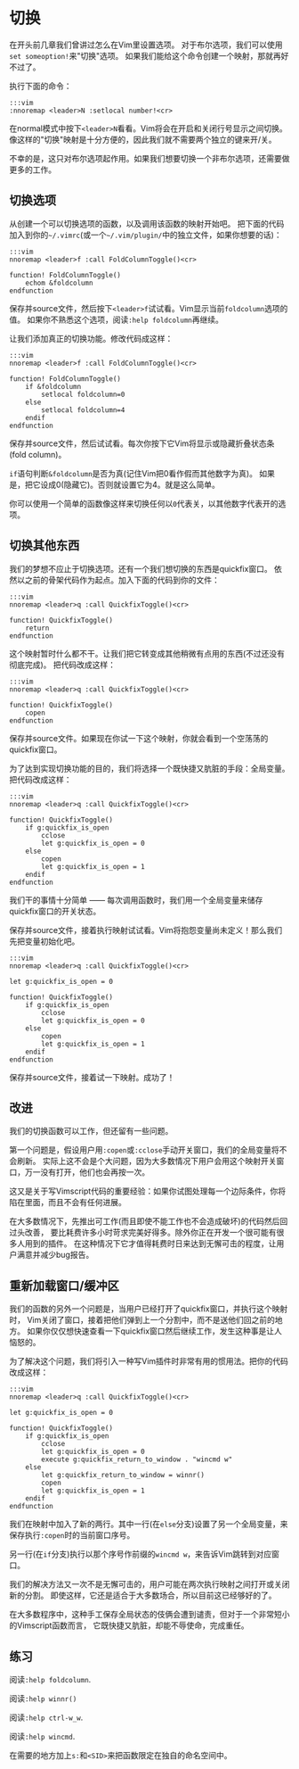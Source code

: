 切换
========

在开头前几章我们曾讲过怎么在Vim里设置选项。
对于布尔选项，我们可以使用`set someoption!`来"切换"选项。
如果我们能给这个命令创建一个映射，那就再好不过了。

执行下面的命令：

    :::vim
    :nnoremap <leader>N :setlocal number!<cr>

在normal模式中按下`<leader>N`看看。Vim将会在开启和关闭行号显示之间切换。
像这样的"切换"映射是十分方便的，因此我们就不需要两个独立的键来开/关。

不幸的是，这只对布尔选项起作用。如果我们想要切换一个非布尔选项，还需要做更多的工作。

切换选项
----------------

从创建一个可以切换选项的函数，以及调用该函数的映射开始吧。
把下面的代码加入到你的`~/.vimrc`(或一个`~/.vim/plugin/`中的独立文件，如果你想要的话)：

    :::vim
    nnoremap <leader>f :call FoldColumnToggle()<cr>

    function! FoldColumnToggle()
        echom &foldcolumn
    endfunction

保存并source文件，然后按下`<leader>f`试试看。Vim显示当前`foldcolumn`选项的值。
如果你不熟悉这个选项，阅读`:help foldcolumn`再继续。

让我们添加真正的切换功能。修改代码成这样：

    :::vim
    nnoremap <leader>f :call FoldColumnToggle()<cr>

    function! FoldColumnToggle()
        if &foldcolumn
            setlocal foldcolumn=0
        else
            setlocal foldcolumn=4
        endif
    endfunction

保存并source文件，然后试试看。每次你按下它Vim将显示或隐藏折叠状态条(fold column)。

`if`语句判断`&foldcolumn`是否为真(记住Vim把0看作假而其他数字为真)。
如果是，把它设成0(隐藏它)。否则就设置它为4。就是这么简单。

你可以使用一个简单的函数像这样来切换任何以`0`代表关，以其他数字代表开的选项。

切换其他东西
---------------------

我们的梦想不应止于切换选项。还有一个我们想切换的东西是quickfix窗口。
依然以之前的骨架代码作为起点。加入下面的代码到你的文件：

    :::vim
    nnoremap <leader>q :call QuickfixToggle()<cr>

    function! QuickfixToggle()
        return
    endfunction

这个映射暂时什么都不干。让我们把它转变成其他稍微有点用的东西(不过还没有彻底完成)。
把代码改成这样：

    :::vim
    nnoremap <leader>q :call QuickfixToggle()<cr>

    function! QuickfixToggle()
        copen
    endfunction

保存并source文件。如果现在你试一下这个映射，你就会看到一个空荡荡的quickfix窗口。

为了达到实现切换功能的目的，我们将选择一个既快捷又肮脏的手段：全局变量。
把代码改成这样：

    :::vim
    nnoremap <leader>q :call QuickfixToggle()<cr>

    function! QuickfixToggle()
        if g:quickfix_is_open
            cclose
            let g:quickfix_is_open = 0
        else
            copen
            let g:quickfix_is_open = 1
        endif
    endfunction

我们干的事情十分简单 —— 每次调用函数时，我们用一个全局变量来储存quickfix窗口的开关状态。

保存并source文件，接着执行映射试试看。Vim将抱怨变量尚未定义！那么我们先把变量初始化吧。

    :::vim
    nnoremap <leader>q :call QuickfixToggle()<cr>

    let g:quickfix_is_open = 0

    function! QuickfixToggle()
        if g:quickfix_is_open
            cclose
            let g:quickfix_is_open = 0
        else
            copen
            let g:quickfix_is_open = 1
        endif
    endfunction

保存并source文件，接着试一下映射。成功了！

改进
------------

我们的切换函数可以工作，但还留有一些问题。

第一个问题是，假设用户用`:copen`或`:cclose`手动开关窗口，我们的全局变量将不会刷新。
实际上这不会是个大问题，因为大多数情况下用户会用这个映射开关窗口，万一没有打开，他们也会再按一次。

这又是关于写Vimscript代码的重要经验：如果你试图处理每一个边际条件，你将陷在里面，而且不会有任何进展。

在大多数情况下，先推出可工作(而且即使不能工作也不会造成破坏)的代码然后回过头改善，
要比耗费许多小时苛求完美好得多。除外你正在开发一个很可能有很多人用到的插件。
在这种情况下它才值得耗费时日来达到无懈可击的程度，让用户满意并减少bug报告。

重新加载窗口/缓冲区
-------------------------

我们的函数的另外一个问题是，当用户已经打开了quickfix窗口，并执行这个映射时，
Vim关闭了窗口，接着把他们弹到上一个分割中，而不是送他们回之前的地方。
如果你仅仅想快速查看一下quickfix窗口然后继续工作，发生这种事是让人恼怒的。

为了解决这个问题，我们将引入一种写Vim插件时非常有用的惯用法。把你的代码改成这样：

    :::vim
    nnoremap <leader>q :call QuickfixToggle()<cr>

    let g:quickfix_is_open = 0

    function! QuickfixToggle()
        if g:quickfix_is_open
            cclose
            let g:quickfix_is_open = 0
            execute g:quickfix_return_to_window . "wincmd w"
        else
            let g:quickfix_return_to_window = winnr()
            copen
            let g:quickfix_is_open = 1
        endif
    endfunction

我们在映射中加入了新的两行。其中一行(在`else`分支)设置了另一个全局变量，来保存执行`:copen`时的当前窗口序号。

另一行(在`if`分支)执行以那个序号作前缀的`wincmd w`，来告诉Vim跳转到对应窗口。

我们的解决方法又一次不是无懈可击的，用户可能在两次执行映射之间打开或关闭新的分割。
即使这样，它还是适合于大多数场合，所以目前这已经够好的了。

在大多数程序中，这种手工保存全局状态的伎俩会遭到谴责，但对于一个非常短小的Vimscript函数而言，
它既快捷又肮脏，却能不辱使命，完成重任。

练习
---------

阅读`:help foldcolumn`.

阅读`:help winnr()`

阅读`:help ctrl-w_w`.

阅读`:help wincmd`.

在需要的地方加上`s:`和`<SID>`来把函数限定在独自的命名空间中。
